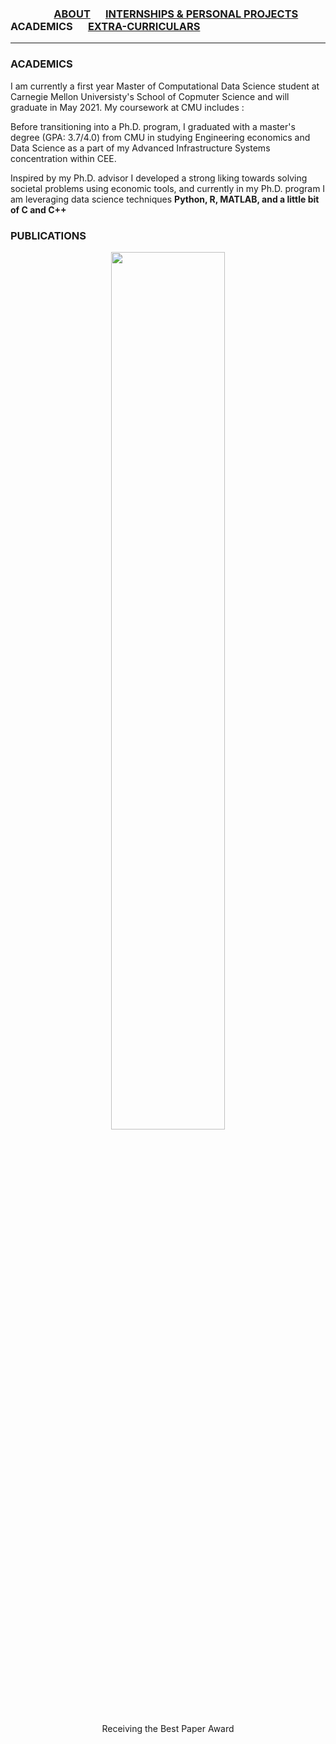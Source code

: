 ### &emsp;&emsp;&emsp;&emsp; [ABOUT](./index.md) &emsp; [INTERNSHIPS & PERSONAL PROJECTS](./projectsAndInternships.md) &emsp; ACADEMICS &emsp; [EXTRA-CURRICULARS](./extraCurricular.md)

------- 
### ACADEMICS
I am currently a first year Master of Computational Data Science student at Carnegie Mellon Universisty's School of Copmuter Science and will graduate in May 2021.
My coursework at CMU includes : 


Before transitioning into a Ph.D. program, I graduated with a master's degree (GPA: 3.7/4.0) from CMU in studying Engineering economics and Data Science as a part of my Advanced Infrastructure Systems concentration within CEE.

Inspired by my Ph.D. advisor I developed a strong liking towards solving societal problems using economic tools, and currently in my Ph.D. program I am leveraging data science techniques  **Python, R, MATLAB, and a little bit of C and C++**

### PUBLICATIONS

  
<center>
<img height="60%" width="60%" align="center" src="./images/40ae7f0a-ee44-4a06-9304-a9b10f9bdb5c.JPG"/>
<p>Receiving the Best Paper Award</p>
</center>
